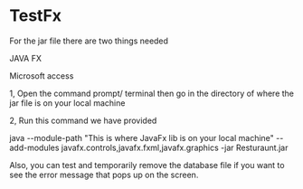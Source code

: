 # TestFx


For the jar file there are two things needed 

JAVA FX 

Microsoft access  

 

1, Open the command prompt/ terminal then go in the directory of where the jar file is on your local machine 

2, Run this command we have provided 

java --module-path "This is where JavaFx lib is on your local machine" --add-modules javafx.controls,javafx.fxml,javafx.graphics -jar Resturaunt.jar 

  

Also, you can test and temporarily remove the database file if you want to see the error message that pops up on the screen. 
